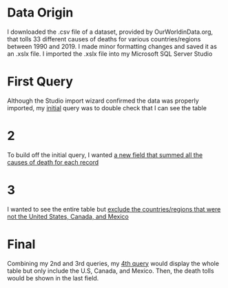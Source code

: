 # Data Origin
I downloaded the .csv file of a dataset, provided by OurWorldinData.org, that tolls 33 different causes of deaths for various countries/regions between 1990 and 2019. I made minor formatting changes and saved it as an .xslx file. I imported the .xslx file into my Microsoft SQL Server Studio

# First Query
Although the Studio import wizard confirmed the data was properly imported, my [initial](https://github.com/AnthonySanchez2000/ProjectPortfolio/blob/main/QueryStep1SelectAll.sql) query was to double check that I can see the table

# 2
To build off the initial query, I wanted [a new field that summed all the causes of death for each record](https://github.com/AnthonySanchez2000/ProjectPortfolio/blob/main/QueryStep2SelectAllDeathTotal.sql)

# 3
I wanted to see the entire table but [exclude the countries/regions that were not the United States, Canada, and Mexico](https://github.com/AnthonySanchez2000/ProjectPortfolio/blob/main/QueryStep3SelectUSCanadaMex.sql)

# Final
Combining my 2nd and 3rd queries, my [4th query](https://github.com/AnthonySanchez2000/ProjectPortfolio/blob/main/QueryStep4SelectUSCanadaMexDeathTotal.sql) would display the whole table but only include the U.S, Canada, and Mexico. Then, the death tolls would be shown in the last field.

